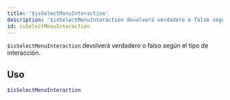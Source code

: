 ```yaml
---
title: '$isSelectMenuInteraction'
description: '$isSelectMenuInteraction devolverá verdadero o falso según el tipo de interacción.'
id: isSelectMenuInteraction
---
```


`$isSelectMenuInteraction` devolverá verdadero o falso según el tipo de interacción.

## Uso

```php
$isSelectMenuInteraction
```